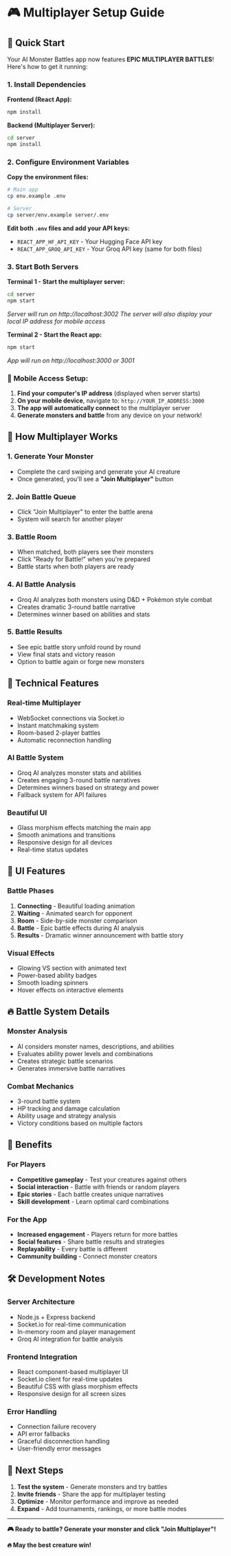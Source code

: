 # 🎮 Multiplayer Setup Guide

## 🚀 Quick Start

Your AI Monster Battles app now features **EPIC MULTIPLAYER BATTLES**! Here's how to get it running:

### 1. Install Dependencies

**Frontend (React App):**
```bash
npm install
```

**Backend (Multiplayer Server):**
```bash
cd server
npm install
```

### 2. Configure Environment Variables

**Copy the environment files:**
```bash
# Main app
cp env.example .env

# Server
cp server/env.example server/.env
```

**Edit both `.env` files and add your API keys:**
- `REACT_APP_HF_API_KEY` - Your Hugging Face API key
- `REACT_APP_GROQ_API_KEY` - Your Groq API key (same for both files)

### 3. Start Both Servers

**Terminal 1 - Start the multiplayer server:**
```bash
cd server
npm start
```
*Server will run on http://localhost:3002*
*The server will also display your local IP address for mobile access*

**Terminal 2 - Start the React app:**
```bash
npm start
```
*App will run on http://localhost:3000 or 3001*

### 📱 **Mobile Access Setup:**

1. **Find your computer's IP address** (displayed when server starts)
2. **On your mobile device**, navigate to: `http://YOUR_IP_ADDRESS:3000`
3. **The app will automatically connect** to the multiplayer server
4. **Generate monsters and battle** from any device on your network!

## 🎯 How Multiplayer Works

### 1. **Generate Your Monster**
- Complete the card swiping and generate your AI creature
- Once generated, you'll see a **"Join Multiplayer"** button

### 2. **Join Battle Queue**
- Click "Join Multiplayer" to enter the battle arena
- System will search for another player

### 3. **Battle Room**
- When matched, both players see their monsters
- Click "Ready for Battle!" when you're prepared
- Battle starts when both players are ready

### 4. **AI Battle Analysis**
- Groq AI analyzes both monsters using D&D + Pokémon style combat
- Creates dramatic 3-round battle narrative
- Determines winner based on abilities and stats

### 5. **Battle Results**
- See epic battle story unfold round by round
- View final stats and victory reason
- Option to battle again or forge new monsters

## 🔧 Technical Features

### **Real-time Multiplayer**
- WebSocket connections via Socket.io
- Instant matchmaking system
- Room-based 2-player battles
- Automatic reconnection handling

### **AI Battle System**
- Groq AI analyzes monster stats and abilities
- Creates engaging 3-round battle narratives
- Determines winners based on strategy and power
- Fallback system for API failures

### **Beautiful UI**
- Glass morphism effects matching the main app
- Smooth animations and transitions
- Responsive design for all devices
- Real-time status updates

## 🎨 UI Features

### **Battle Phases**
1. **Connecting** - Beautiful loading animation
2. **Waiting** - Animated search for opponent
3. **Room** - Side-by-side monster comparison
4. **Battle** - Epic battle effects during AI analysis
5. **Results** - Dramatic winner announcement with battle story

### **Visual Effects**
- Glowing VS section with animated text
- Power-based ability badges
- Smooth loading spinners
- Hover effects on interactive elements

## 🔥 Battle System Details

### **Monster Analysis**
- AI considers monster names, descriptions, and abilities
- Evaluates ability power levels and combinations
- Creates strategic battle scenarios
- Generates immersive battle narratives

### **Combat Mechanics**
- 3-round battle system
- HP tracking and damage calculation
- Ability usage and strategy analysis
- Victory conditions based on multiple factors

## 🌟 Benefits

### **For Players**
- **Competitive gameplay** - Test your creatures against others
- **Social interaction** - Battle with friends or random players
- **Epic stories** - Each battle creates unique narratives
- **Skill development** - Learn optimal card combinations

### **For the App**
- **Increased engagement** - Players return for more battles
- **Social features** - Share battle results and strategies
- **Replayability** - Every battle is different
- **Community building** - Connect monster creators

## 🛠️ Development Notes

### **Server Architecture**
- Node.js + Express backend
- Socket.io for real-time communication
- In-memory room and player management
- Groq AI integration for battle analysis

### **Frontend Integration**
- React component-based multiplayer UI
- Socket.io client for real-time updates
- Beautiful CSS with glass morphism effects
- Responsive design for all screen sizes

### **Error Handling**
- Connection failure recovery
- API error fallbacks
- Graceful disconnection handling
- User-friendly error messages

## 🎯 Next Steps

1. **Test the system** - Generate monsters and try battles
2. **Invite friends** - Share the app for multiplayer testing
3. **Optimize** - Monitor performance and improve as needed
4. **Expand** - Add tournaments, rankings, or more battle modes

---

**🎮 Ready to battle? Generate your monster and click "Join Multiplayer"!**

**🔥 May the best creature win!** 